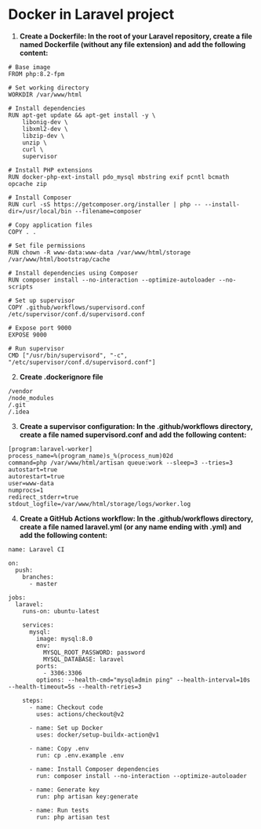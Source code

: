 # Docker in Laravel project


1. **Create a Dockerfile: In the root of your Laravel repository, create a file named Dockerfile (without any file extension) and add the following content:**
```
# Base image
FROM php:8.2-fpm

# Set working directory
WORKDIR /var/www/html

# Install dependencies
RUN apt-get update && apt-get install -y \
    libonig-dev \
    libxml2-dev \
    libzip-dev \
    unzip \
    curl \
    supervisor

# Install PHP extensions
RUN docker-php-ext-install pdo_mysql mbstring exif pcntl bcmath opcache zip

# Install Composer
RUN curl -sS https://getcomposer.org/installer | php -- --install-dir=/usr/local/bin --filename=composer

# Copy application files
COPY . .

# Set file permissions
RUN chown -R www-data:www-data /var/www/html/storage /var/www/html/bootstrap/cache

# Install dependencies using Composer
RUN composer install --no-interaction --optimize-autoloader --no-scripts

# Set up supervisor
COPY .github/workflows/supervisord.conf /etc/supervisor/conf.d/supervisord.conf

# Expose port 9000
EXPOSE 9000

# Run supervisor
CMD ["/usr/bin/supervisord", "-c", "/etc/supervisor/conf.d/supervisord.conf"]
```
2. **Create .dockerignore file**
```
/vendor
/node_modules
/.git
/.idea
```

3. **Create a supervisor configuration: In the .github/workflows directory, create a file named supervisord.conf and add the following content:**
```
[program:laravel-worker]
process_name=%(program_name)s_%(process_num)02d
command=php /var/www/html/artisan queue:work --sleep=3 --tries=3
autostart=true
autorestart=true
user=www-data
numprocs=1
redirect_stderr=true
stdout_logfile=/var/www/html/storage/logs/worker.log

```

4. **Create a GitHub Actions workflow: In the .github/workflows directory, create a file named laravel.yml (or any name ending with .yml) and add the following content:**
```
name: Laravel CI

on:
  push:
    branches:
      - master

jobs:
  laravel:
    runs-on: ubuntu-latest

    services:
      mysql:
        image: mysql:8.0
        env:
          MYSQL_ROOT_PASSWORD: password
          MYSQL_DATABASE: laravel
        ports:
          - 3306:3306
        options: --health-cmd="mysqladmin ping" --health-interval=10s --health-timeout=5s --health-retries=3

    steps:
      - name: Checkout code
        uses: actions/checkout@v2

      - name: Set up Docker
        uses: docker/setup-buildx-action@v1

      - name: Copy .env
        run: cp .env.example .env

      - name: Install Composer dependencies
        run: composer install --no-interaction --optimize-autoloader

      - name: Generate key
        run: php artisan key:generate

      - name: Run tests
        run: php artisan test

```

